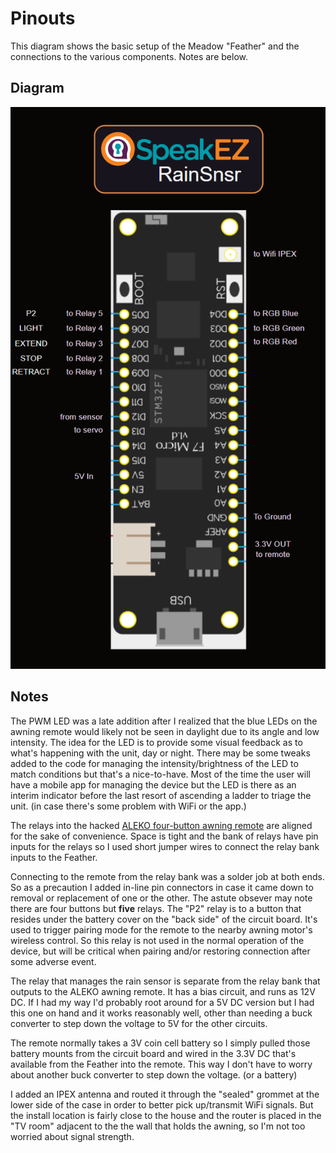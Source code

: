 ﻿# Pinouts

This diagram shows the basic setup of the Meadow "Feather" and the connections to the various components. Notes are below.

## Diagram

![SpeakEZ RainSnsr Pinouts](../img/SpeakEZ_RainSnsr_Pinouts.png)

## Notes

The PWM LED was a late addition after I realized that the blue LEDs on the awning remote would likely not be seen in daylight due to its angle and low intensity. The idea for the LED is to provide some visual feedback as to what's happening with the unit, day or night. There may be some tweaks added to the code for managing the intensity/brightness of the LED to match conditions but that's a nice-to-have. Most of the time the user will have a mobile app for managing the device but the LED is there as an interim indicator before the last resort of ascending a ladder to triage the unit. (in case there's some problem with WiFi or the app.)

The relays into the hacked [ALEKO four-button awning remote](https://www.alekoproducts.com/outdoor-living/awnings/awning-accessories/remotes/single-channel-remote-with-led-control-half-cassette-led-awnings-tubular-motor-dm45rd/awrcled-ap/) are aligned for the sake of convenience. Space is tight and the bank of relays have pin inputs for the relays so I used short jumper wires to connect the relay bank inputs to the Feather. 

Connecting to the remote from the relay bank was a solder job at both ends. So as a precaution I added in-line pin connectors in case it came down to removal or replacement of one or the other. The astute obsever may note there are four buttons but **five** relays. The "P2" relay is to a button that resides under the battery cover on the "back side" of the circuit board. It's used to trigger pairing mode for the remote to the nearby awning motor's wireless control. So this relay is not used in the normal operation of the device, but will be critical when pairing and/or restoring connection after some adverse event.

The relay that manages the rain sensor is separate from the relay bank that outputs to the ALEKO awning remote. It has a bias circuit, and runs as 12V DC. If I had my way I'd probably root around for a 5V DC version but I had this one on hand and it works reasonably well, other than needing a buck converter to step down the voltage to 5V for the other circuits.

The remote normally takes a 3V coin cell battery so I simply pulled those battery mounts from the circuit board and wired in the 3.3V DC that's available from the Feather into the remote. This way I don't have to worry about another buck converter to step down the voltage. (or a battery)

I added an IPEX antenna and routed it through the "sealed" grommet at the lower side of the case in order to better pick up/transmit WiFi signals. But the install location is fairly close to the house and the router is placed in the "TV room" adjacent to the the wall that holds the awning, so I'm not too worried about signal strength.